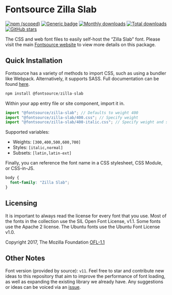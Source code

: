 # Fontsource Zilla Slab

[![npm (scoped)](https://img.shields.io/npm/v/@fontsource/zilla-slab?color=brightgreen)](https://www.npmjs.com/package/@fontsource/zilla-slab) [![Generic badge](https://img.shields.io/badge/fontsource-passing-brightgreen)](https://github.com/fontsource/fontsource) [![Monthly downloads](https://badgen.net/npm/dm/@fontsource/zilla-slab)](https://github.com/fontsource/fontsource) [![Total downloads](https://badgen.net/npm/dt/@fontsource/zilla-slab)](https://github.com/fontsource/fontsource) [![GitHub stars](https://img.shields.io/github/stars/fontsource/fontsource.svg?style=social&label=Star)](https://github.com/fontsource/fontsource/stargazers)

The CSS and web font files to easily self-host the “Zilla Slab” font. Please visit the main [Fontsource website](https://fontsource.org/fonts/zilla-slab) to view more details on this package.

## Quick Installation

Fontsource has a variety of methods to import CSS, such as using a bundler like Webpack. Alternatively, it supports SASS. Full documentation can be found [here](https://fontsource.org/docs/getting-started/introduction).

```javascript
npm install @fontsource/zilla-slab
```

Within your app entry file or site component, import it in.

```javascript
import "@fontsource/zilla-slab"; // Defaults to weight 400
import "@fontsource/zilla-slab/400.css"; // Specify weight
import "@fontsource/zilla-slab/400-italic.css"; // Specify weight and style

```

Supported variables:
- Weights: `[300,400,500,600,700]`
- Styles: `[italic,normal]`
- Subsets: `[latin,latin-ext]`

Finally, you can reference the font name in a CSS stylesheet, CSS Module, or CSS-in-JS.

```css
body {
  font-family: "Zilla Slab";
}
```

## Licensing
It is important to always read the license for every font that you use.
Most of the fonts in the collection use the SIL Open Font License, v1.1. Some fonts use the Apache 2 license. The Ubuntu fonts use the Ubuntu Font License v1.0.

Copyright 2017, The Mozilla Foundation
[OFL-1.1](http://scripts.sil.org/OFL)

## Other Notes
Font version (provided by source): `v11`.
Feel free to star and contribute new ideas to this repository that aim to improve the performance of font loading, as well as expanding the existing library we already have. Any suggestions or ideas can be voiced via an [issue](https://github.com/fontsource/fontsource/issues).